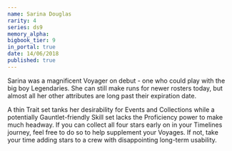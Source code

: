 ```yaml
---
name: Sarina Douglas
rarity: 4
series: ds9
memory_alpha:
bigbook_tier: 9
in_portal: true
date: 14/06/2018
published: true
---
```


Sarina was a magnificent Voyager on debut - one who could play with the big boy Legendaries. She can still make runs for newer rosters today, but almost all her other attributes are long past their expiration date.

A thin Trait set tanks her desirability for Events and Collections while a potentially Gauntlet-friendly Skill set lacks the Proficiency power to make much headway. If you can collect all four stars early on in your Timelines journey, feel free to do so to help supplement your Voyages. If not, take your time adding stars to a crew with disappointing long-term usability.
